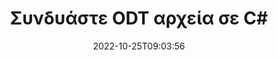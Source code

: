 ---
############################# Static ############################
layout: "auto-gen-merger"
date: 2022-10-25T09:03:56
draft: false
otherformats: otp ott pdf pps ppsx ppt pptx rtf tex vdx vsdm vsdx vssm vssx vstm vstx

############################# Head ############################
head_title: "Συνδυάστε ODT αρχεία στο C# | ODT Συγχώνευση"
head_description: "Συνδυάστε πολλά αρχεία ODT σε ένα μόνο αρχείο χρησιμοποιώντας το API συγχώνευσης εγγράφων C# .NET. Συνδυάστε συγκεκριμένες σελίδες ή σειρές σελίδων από διάφορα έγγραφα σε ένα μόνο έγγραφο."

############################# Header ############################
title: "Συνδυάστε ODT αρχεία σε C#"
description: "Συνδυάστε το ODT με μερικές γραμμές κώδικα .NET."
bg_image: "https://cms.admin.containerize.com/templates/aspose/App_Themes/V3/images/bg/header1.png"
bg_overlay: false
button:
    enable: true
    icon: "fas fa-arrow-down"
    label: "Κατεβάστε δωρεάν δοκιμή"
    link: "https://downloads.groupdocs.com/merger/net"

############################# SubMenu ############################
submenu:
    enable: true

    left:
        img_alt: "GroupDocs.Merger for .NET"
        image: "https://cms.admin.containerize.com/templates/groupdocs/images/product-logos/90x90-noborder/groupdocs-merger-net.png"
        product: "GroupDocs.Merger"
        platform: ".NET"

    middle:
        button:

            # button loop
            - link: "https://apireference.groupdocs.com/merger/net"
              text: "Αναφορά API"

            # button loop
            - link: "https://github.com/groupdocs-merger"
              text: "Παραδείγματα κώδικα"

            # button loop
            - link: "https://products.groupdocs.app/merger/family"
              text: "Live Demos"

            # button loop
            - link: "https://purchase.groupdocs.com/pricing/merger/net"
              text: "Τιμολόγηση"

    right:
        link_download: "https://downloads.groupdocs.com/merger"
        link_learn: "https://docs.groupdocs.com/merger/net"
        link_buy: "https://purchase.groupdocs.com"

############################# About ############################
about:
    enable: true
    title: "Σχετικά με το API GroupDocs.Merger for .NET"
    content: |
        Το [GroupDocs.Merger for .NET](/el/merger/net/) παρέχει μια βολική λύση για συνδυασμό πολλαπλών PDF, Microsoft Office (Word, Excel, PowerPoint, OneNote), OpenDocument, HTML, εικόνων και πολλά άλλα έγγραφα σε ένα μόνο αρχείο σε εφαρμογές .NET. Το GroupDocs.Merger θα σας εξοικονομήσει πολλή προσπάθεια, καθώς σας επιτρέπεται να συνδυάζετε έγγραφα ODT - δεν χρειάζεται να εγκαταστήσετε λογισμικό τρίτου μέρους, εφαρμογές επιτραπέζιου υπολογιστή ή προσθήκες. Τώρα είναι περιττό να σπαταλάτε το χρόνο σας και να συνδυάζετε αρχεία χειροκίνητα! Η αποστολή του GroupDocs είναι να παρέχει την καλύτερη ποιότητα και να απλοποιεί τις ροές εργασίας επεξεργασίας εγγράφων.
        
        Το GroupDocs.Merger API είναι μια σωστή επιλογή για εταιρικές λύσεις που χρειάζονται δυνατότητες συνδυασμού αρχείων. Αυτά τα API υποστηρίζονται καλά σε όλα τα μεγάλα λειτουργικά συστήματα και πλατφόρμες, συμπεριλαμβανομένου του .NET Framework, .NET Standard, .NET Core, Mono.

############################# Steps ############################
steps:
    enable: true
    title_left: "Πώς να συνδυάσετε πολλά αρχεία ODT"
    content_left: |
        Το [GroupDocs.Merger for .NET](/el/merger/net/) διευκολύνει τους προγραμματιστές του .NET να συνδυάσουν δύο ή περισσότερα αρχεία ODT στις εφαρμογές τους εφαρμόζοντας ένα λίγα εύκολα βήματα.
        
        * Δημιουργήστε νέα παρουσία του **Merger** και περάστε τη διαδρομή του εγγράφου προέλευσης ως παράμετρο κατασκευής.
        * Καλέστε **Join** της τάξης **Merger** και περάστε τη δεύτερη διαδρομή εγγράφου προέλευσης.
        * Καλέστε **Save** της τάξης **Merger** για να αποθηκεύσετε το συγχωνευμένο έγγραφο.

    title_right: "Απαιτήσεις συστήματος"
    content_right: |
        Τα API GroupDocs.Merger for .NET υποστηρίζονται σε όλες τις μεγάλες πλατφόρμες και λειτουργικά συστήματα. Πριν εκτελέσετε τον παρακάτω κώδικα, βεβαιωθείτε ότι έχετε εγκαταστήσει τις ακόλουθες προϋποθέσεις στο σύστημά σας.

        * Λειτουργικά συστήματα: Microsoft Windows, Linux, MacOS
        * Περιβάλλοντα Ανάπτυξης: Visual Studio, Xamarin, MonoDevelop
        * πλαίσια: .NET Framework, .NET Standard, .NET Core, Mono
        * Κατεβάστε την πιο πρόσφατη έκδοση του GroupDocs.Merger for .NET από το [NuGet](https://www.nuget.org/packages/groupdocs.merger)
         
    code: |
     {{% merger/additional-styles %}}
     {{< merger/code-merger title="Πώς να συνδυάσετε αρχεία ODT χρησιμοποιώντας παράδειγμα κώδικα C#">}}

        ```csharp    
        // Συνδυάστε ODT αρχεία χρησιμοποιώντας το GroupDocs.Merger API
        // Άμεση συγχώνευση με το έγγραφο εισαγωγής ODT
        using (Merger merger = new Merger("input1.odt"))
          {
            // Μέθοδος Call Join της παρουσίας κλάσης συγχώνευσης και διαβίβαση της δεύτερης διαδρομής εγγράφου προέλευσης
            merger.Join("input2.odt");
    
            // Καλέστε τη μέθοδο Αποθήκευσης της παρουσίας κλάσης συγχώνευσης για να αποθηκεύσετε το συγχωνευμένο έγγραφο
            merger.Save("merged-file.odt");
          }
        ```
     {{< /merger/code-merger >}}

############################# Demos ############################
demos:
    enable: true
    title: "Ζωντανές επιδείξεις - Διαδικτυακή εφαρμογή για συνδυασμό εγγράφων"
    content: |
       Συνδυάστε περισσότερα από ένα ODT αρχεία αυτήν τη στιγμή, μεταβαίνοντας στον ιστότοπο [GroupDocs.Merger Live Demos](https://products.groupdocs.app/merger/family).
       Η ζωντανή επίδειξη έχει τα ακόλουθα πλεονεκτήματα.
        
############################# About Formats ############################
about_formats:
    enable: true

############################# More Formats ############################
more_formats:
    enable: true
    title: "Συγχώνευση άλλων μορφών εγγράφων"
    content: |
        Το API συγχώνευσης εγγράφων .NET για μορφές αρχείων και εικόνες. Συνδυάστε μερικές από τις δημοφιλείς μορφές εγγράφων όπως αναφέρονται παρακάτω.

############################# Back to top ###############################
back_to_top:
    enable: true
---